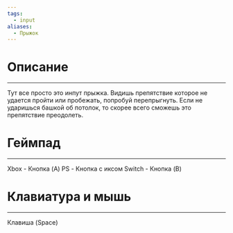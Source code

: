 ```yaml
---
tags:
  - input
aliases:
  - Прыжок
---
```

# Описание
___
Тут все просто это инпут прыжка. Видишь препятствие которое не удается пройти или пробежать, попробуй перепрыгнуть. Если не ударишься башкой об потолок, то скорее всего сможешь это препятствие преодолеть. 
# Геймпад
___
Xbox - Кнопка (A)
PS - Кнопка с иксом
Switch - Кнопка (B)
# Клавиатура и мышь
___
Клавиша (Space)